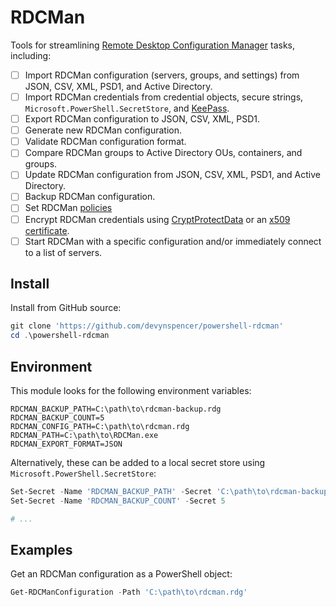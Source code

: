 # RDCMan

Tools for streamlining [Remote Desktop Configuration Manager](https://learn.microsoft.com/en-us/sysinternals/downloads/rdcman) tasks, including:

- [ ] Import RDCMan configuration (servers, groups, and settings) from JSON, CSV, XML, PSD1, and Active Directory.
- [ ] Import RDCMan credentials from credential objects, secure strings, `Microsoft.PowerShell.SecretStore`, and [KeePass](https://keepass.info/).
- [ ] Export RDCMan configuration to JSON, CSV, XML, PSD1.
- [ ] Generate new RDCMan configuration.
- [ ] Validate RDCMan configuration format.
- [ ] Compare RDCMan groups to Active Directory OUs, containers, and groups.
- [ ] Update RDCMan configuration from JSON, CSV, XML, PSD1, and Active Directory.
- [ ] Backup RDCMan configuration.
- [ ] Set RDCMan [policies](https://learn.microsoft.com/en-us/sysinternals/downloads/rdcman#policies)
- [ ] Encrypt RDCMan credentials using [CryptProtectData](https://docs.microsoft.com/en-us/windows/win32/api/dpapi/nf-dpapi-cryptprotectdata) or an [x509 certificate](https://learn.microsoft.com/en-us/sysinternals/downloads/rdcman#encryption-settings).
- [ ] Start RDCMan with a specific configuration and/or immediately connect to a list of servers.

## Install

Install from GitHub source:

```powershell
git clone 'https://github.com/devynspencer/powershell-rdcman'
cd .\powershell-rdcman
```

## Environment

This module looks for the following environment variables:

```
RDCMAN_BACKUP_PATH=C:\path\to\rdcman-backup.rdg
RDCMAN_BACKUP_COUNT=5
RDCMAN_CONFIG_PATH=C:\path\to\rdcman.rdg
RDCMAN_PATH=C:\path\to\RDCMan.exe
RDCMAN_EXPORT_FORMAT=JSON
```

Alternatively, these can be added to a local secret store using `Microsoft.PowerShell.SecretStore`:

```powershell
Set-Secret -Name 'RDCMAN_BACKUP_PATH' -Secret 'C:\path\to\rdcman-backup.rdg'
Set-Secret -Name 'RDCMAN_BACKUP_COUNT' -Secret 5

# ...
```

## Examples

Get an RDCMan configuration as a PowerShell object:

```powershell
Get-RDCManConfiguration -Path 'C:\path\to\rdcman.rdg'
```
